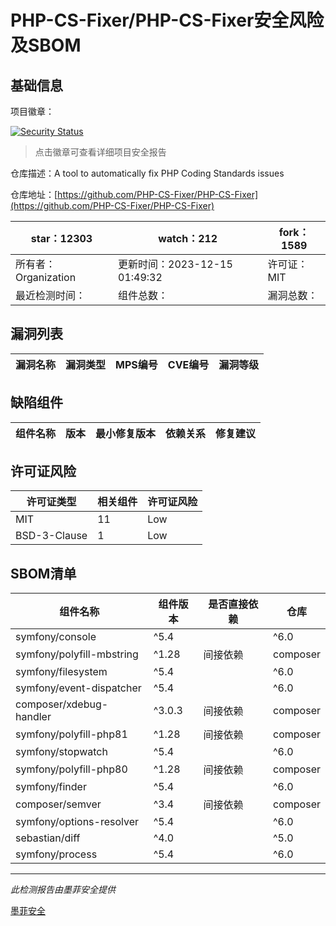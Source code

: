 # PHP-CS-Fixer/PHP-CS-Fixer安全风险及SBOM

## 基础信息

项目徽章：

[![Security Status](https://www.murphysec.com/platform3/v31/badge/1735374398398877696.svg)](https://www.murphysec.com/console/report/1698040252920889344/1735374398398877696)

> 点击徽章可查看详细项目安全报告

仓库描述：A tool to automatically fix PHP Coding Standards issues

仓库地址：[https://github.com/PHP-CS-Fixer/PHP-CS-Fixer](https://github.com/PHP-CS-Fixer/PHP-CS-Fixer)

| star：12303 | watch：212 | fork：1589 |
| ----------- | -------------- | ------------ |
| 所有者：Organization | 更新时间：2023-12-15 01:49:32 | 许可证：MIT |
| 最近检测时间： | 组件总数： | 漏洞总数： |




## 漏洞列表

| 漏洞名称 | 漏洞类型 | MPS编号 | CVE编号 | 漏洞等级 |
| ------- | ------ | ------- | ------ | ----- |





## 缺陷组件

| 组件名称 | 版本 | 最小修复版本 | 依赖关系 | 修复建议 |
| -------- | ---- | ------------ | -------- | -------- |





## 许可证风险

| 许可证类型 | 相关组件 | 许可证风险 |
| ---------- | -------- | ---------- |
|MIT|11|Low|
|BSD-3-Clause|1|Low|




## SBOM清单

| 组件名称 | 组件版本 | 是否直接依赖 | 仓库 |
| -------- | -------- | ------------ | ---- |
|symfony/console|^5.4 || ^6.0 || ^7.0|间接依赖|composer|
|symfony/polyfill-mbstring|^1.28|间接依赖|composer|
|symfony/filesystem|^5.4 || ^6.0 || ^7.0|间接依赖|composer|
|symfony/event-dispatcher|^5.4 || ^6.0 || ^7.0|间接依赖|composer|
|composer/xdebug-handler|^3.0.3|间接依赖|composer|
|symfony/polyfill-php81|^1.28|间接依赖|composer|
|symfony/stopwatch|^5.4 || ^6.0 || ^7.0|间接依赖|composer|
|symfony/polyfill-php80|^1.28|间接依赖|composer|
|symfony/finder|^5.4 || ^6.0 || ^7.0|间接依赖|composer|
|composer/semver|^3.4|间接依赖|composer|
|symfony/options-resolver|^5.4 || ^6.0 || ^7.0|间接依赖|composer|
|sebastian/diff|^4.0 || ^5.0|间接依赖|composer|
|symfony/process|^5.4 || ^6.0 || ^7.0|间接依赖|composer|


------

*此检测报告由墨菲安全提供*

[墨菲安全](www.murphysec.com)